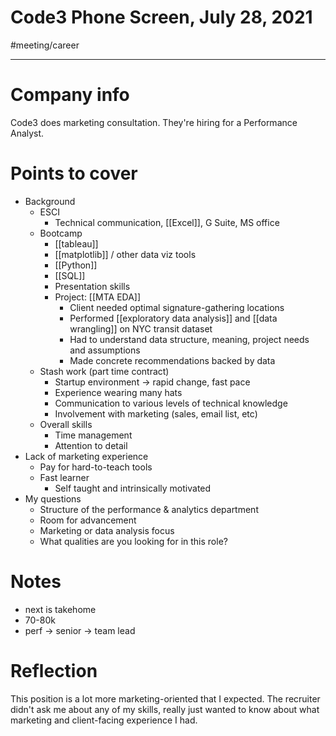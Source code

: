 # Code3 Phone Screen, July 28, 2021
#meeting/career

---
# Company info
Code3 does marketing consultation. They're hiring for a Performance Analyst.

# Points to cover
- Background
	- ESCI
		- Technical communication, [[Excel]], G Suite, MS office
	- Bootcamp
		- [[tableau]]
		- [[matplotlib]] / other data viz tools
		- [[Python]]
		- [[SQL]]
		- Presentation skills
		- Project: [[MTA EDA]]
			- Client needed optimal signature-gathering locations
			- Performed [[exploratory data analysis]] and [[data wrangling]] on NYC transit dataset
			- Had to understand data structure, meaning, project needs and assumptions
			- Made concrete recommendations backed by data
	- Stash work (part time contract)
		- Startup environment -> rapid change, fast pace
		- Experience wearing many hats
		- Communication to various levels of technical knowledge
		- Involvement with marketing (sales, email list, etc)
	- Overall skills
		- Time management
		- Attention to detail
- Lack of marketing experience
	- Pay for hard-to-teach tools
	- Fast learner
		- Self taught and intrinsically motivated
- My questions
	- Structure of the performance & analytics department
	- Room for advancement
	- Marketing or data analysis focus
	- What qualities are you looking for in this role?

# Notes
- next is takehome
- 70-80k
- perf -> senior -> team lead

# Reflection
This position is a lot more marketing-oriented that I expected. The recruiter didn't ask me about any of my skills, really just wanted to know about what marketing and client-facing experience I had. 